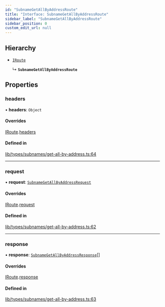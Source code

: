 ```yaml
---
id: "SubnameGetAllByAddressRoute"
title: "Interface: SubnameGetAllByAddressRoute"
sidebar_label: "SubnameGetAllByAddressRoute"
sidebar_position: 0
custom_edit_url: null
---
```


## Hierarchy

- [`IRoute`](IRoute.md)

  ↳ **`SubnameGetAllByAddressRoute`**

## Properties

### headers

• **headers**: `Object`

#### Overrides

[IRoute](IRoute.md).[headers](IRoute.md#headers)

#### Defined in

[lib/types/subnames/get-all-by-address.ts:64](https://github.com/JustaName-id/JustaName-sdk/blob/5718518/packages/@justaname.id/sdk/src/lib/types/subnames/get-all-by-address.ts#L64)

___

### request

• **request**: [`SubnameGetAllByAddressRequest`](SubnameGetAllByAddressRequest.md)

#### Overrides

[IRoute](IRoute.md).[request](IRoute.md#request)

#### Defined in

[lib/types/subnames/get-all-by-address.ts:62](https://github.com/JustaName-id/JustaName-sdk/blob/5718518/packages/@justaname.id/sdk/src/lib/types/subnames/get-all-by-address.ts#L62)

___

### response

• **response**: [`SubnameGetAllByAddressResponse`](SubnameGetAllByAddressResponse.md)[]

#### Overrides

[IRoute](IRoute.md).[response](IRoute.md#response)

#### Defined in

[lib/types/subnames/get-all-by-address.ts:63](https://github.com/JustaName-id/JustaName-sdk/blob/5718518/packages/@justaname.id/sdk/src/lib/types/subnames/get-all-by-address.ts#L63)
